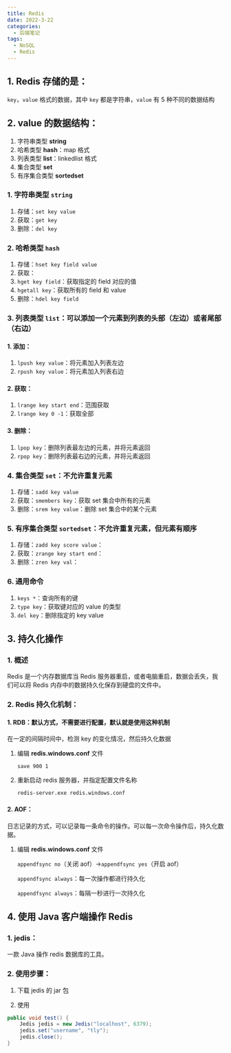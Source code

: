 ```yaml
---
title: Redis
date: 2022-3-22
categories:
  - 后端笔记
tags:
  - NoSQL
  - Redis
---
```


## 1. Redis 存储的是：

`key`，`value` 格式的数据，其中 `key` 都是字符串，`value` 有 5 种不同的数据结构

## 2. value 的数据结构：

1. 字符串类型 **string**
2. 哈希类型 **hash**：map 格式
3. 列表类型 **list**：linkedlist 格式
4. 集合类型 **set**
5. 有序集合类型 **sortedset**

### 1. 字符串类型 `string`

1. 存储：`set key value`
2. 获取：`get key`
3. 删除：`del key`

### 2. 哈希类型 `hash`

1. 存储：`hset key field value`
2. 获取：
3. `hget key field`：获取指定的 field 对应的值
4. `hgetall key`：获取所有的 field 和 value
5. 删除：`hdel key field`

### 3. 列表类型 `list`：可以添加一个元素到列表的头部（左边）或者尾部（右边）

#### 1. 添加：

1. `lpush key value`：将元素加入列表左边
2. `rpush key value`：将元素加入列表右边

#### 2. 获取：

1. `lrange key start end`：范围获取
2. `lrange key 0 -1`：获取全部

#### 3. 删除：

1. `lpop key`：删除列表最左边的元素，并将元素返回
2. `rpop key`：删除列表最右边的元素，并将元素返回

### 4. 集合类型 `set`：不允许重复元素

1. 存储：`sadd key value`
2. 获取：`smembers key`：获取 set 集合中所有的元素
3. 删除：`srem key value`：删除 set 集合中的某个元素

### 5. 有序集合类型 `sortedset`：不允许重复元素，但元素有顺序

1. 存储：`zadd key score value`：
2. 获取：`zrange key start end`：
3. 删除：`zren key val`：

### 6. 通用命令

1. `keys *`：查询所有的键
2. `type key`：获取键对应的 value 的类型
3. `del key`：删除指定的 key value

## 3. 持久化操作

### 1. 概述

Redis 是一个内存数据库当 Redis 服务器重启，或者电脑重启，数据会丢失，我们可以将 Redis 内存中的数据持久化保存到硬盘的文件中。

### 2. Redis 持久化机制：

#### 1. RDB：默认方式，不需要进行配置，默认就是使用这种机制

在一定的间隔时间中，检测 key 的变化情况，然后持久化数据

1. 编辑 **redis.windows.conf** 文件

   `save 900 1`

2. 重新启动 redis 服务器，并指定配置文件名称

   `redis-server.exe redis.windows.conf`

#### 2. AOF：

日志记录的方式，可以记录每一条命令的操作。可以每一次命令操作后，持久化数据。

1. 编辑 **redis.windows.conf** 文件

   `appendfsync no`（关闭 aof）->`appendfsync yes`（开启 aof）

   `appendfsync always`：每一次操作都进行持久化

   `appendfsync always`：每隔一秒进行一次持久化

## 4. 使用 Java 客户端操作 Redis

### 1. jedis：

一款 Java 操作 redis 数据库的工具。

### 2. 使用步骤：

1. 下载 jedis 的 jar 包

2. 使用

```java
public void test() {
    Jedis jedis = new Jedis("localhost", 6379);
    jedis.set("username", "tly");
    jedis.close();
}
```
